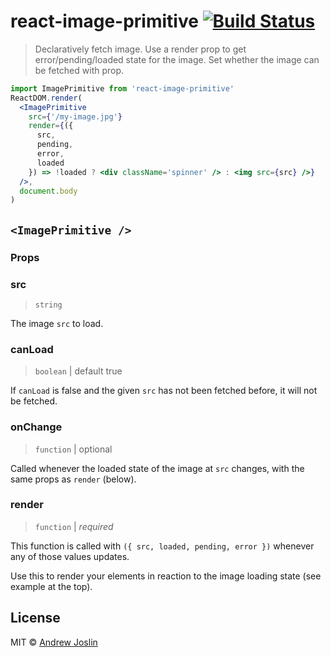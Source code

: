 # react-image-primitive [![Build Status](https://travis-ci.org/ajoslin/react-image-primitive.svg?branch=master)](https://travis-ci.org/ajoslin/react-image-primitive)

> Declaratively fetch image. Use a render prop to get error/pending/loaded state for the image. Set whether the image can be fetched with prop.

```jsx
import ImagePrimitive from 'react-image-primitive'
ReactDOM.render(
  <ImagePrimitive
    src={'/my-image.jpg'}
    render={({
      src,
      pending,
      error,
      loaded
    }) => !loaded ? <div className='spinner' /> : <img src={src} />}
  />,
  document.body
)
```

## `<ImagePrimitive />`

### Props

### src

> `string`

The image `src` to load.

### canLoad

> `boolean` | default true

If `canLoad` is false and the given `src` has not been fetched before, it will not be fetched.

### onChange

> `function` | optional

Called whenever the loaded state of the image at `src` changes, with the same props as `render` (below).

### render

> `function` | *required*

This function is called with `({ src, loaded, pending, error })` whenever any of those values updates.

Use this to render your elements in reaction to the image loading state (see example at the top).

## License

MIT © [Andrew Joslin](http://ajoslin.com)
